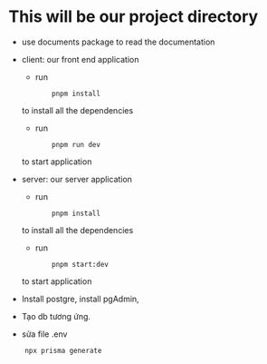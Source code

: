 # This will be our project directory
- use documents package to read the documentation
- client: our front end application
    - run
        ```
            pnpm install
        ```
    to install all the dependencies
    - run 
        ```
            pnpm run dev
        ```
    to start application

- server: our server application
    - run
        ```
            pnpm install
        ```
    to install all the dependencies
    - run 
        ```
            pnpm start:dev
        ```
    to start application

- Install postgre, install pgAdmin, 
- Tạo db tương ứng. 
- sửa file .env 

```
    npx prisma generate
```